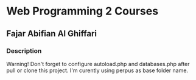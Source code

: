 # Web Programming 2 Courses

## Fajar Abifian Al Ghiffari

### Description
Warning! Don't forget to configure autoload.php and databases.php after pull or clone this project.
I'm curently using perpus as base folder name.
